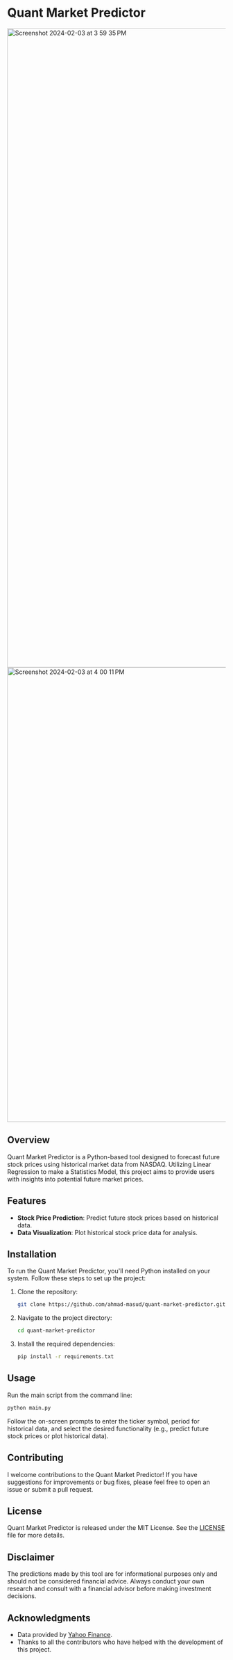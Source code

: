 # Quant Market Predictor

<img width="1470" alt="Screenshot 2024-02-03 at 3 59 35 PM" src="https://github.com/ahmad-masud/Quant-Market-Predictor/assets/96448477/6abe3ec4-06d1-444a-832a-dab9d0a393b0">
<img width="1046" alt="Screenshot 2024-02-03 at 4 00 11 PM" src="https://github.com/ahmad-masud/Quant-Market-Predictor/assets/96448477/f6a9d959-7c66-44b5-ae2a-83737740a477">


## Overview

Quant Market Predictor is a Python-based tool designed to forecast future stock prices using historical market data from NASDAQ. Utilizing Linear Regression to make a Statistics Model, this project aims to provide users with insights into potential future market prices.

## Features

- **Stock Price Prediction**: Predict future stock prices based on historical data.
- **Data Visualization**: Plot historical stock price data for analysis.

## Installation

To run the Quant Market Predictor, you'll need Python installed on your system. Follow these steps to set up the project:

1. Clone the repository:
   ```sh
   git clone https://github.com/ahmad-masud/quant-market-predictor.git
   ```
2. Navigate to the project directory:
   ```sh
   cd quant-market-predictor
   ```
3. Install the required dependencies:
   ```sh
   pip install -r requirements.txt
   ```

## Usage

Run the main script from the command line:

```sh
python main.py
```

Follow the on-screen prompts to enter the ticker symbol, period for historical data, and select the desired functionality (e.g., predict future stock prices or plot historical data).

## Contributing

I welcome contributions to the Quant Market Predictor! If you have suggestions for improvements or bug fixes, please feel free to open an issue or submit a pull request.

## License

Quant Market Predictor is released under the MIT License. See the [LICENSE](LICENSE) file for more details.

## Disclaimer

The predictions made by this tool are for informational purposes only and should not be considered financial advice. Always conduct your own research and consult with a financial advisor before making investment decisions.

## Acknowledgments

- Data provided by [Yahoo Finance](https://finance.yahoo.com/).
- Thanks to all the contributors who have helped with the development of this project.
